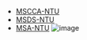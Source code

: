 - [MSCCA-NTU](https://www.ntu.edu.sg/education/graduate-programme/master-of-science-in-computer-control-automation)
- [MSDS-NTU](https://www.ntu.edu.sg/education/graduate-programme/master-of-science-in-data-science-(msds)#curriculum)
- [MSA-NTU](https://www.ntu.edu.sg/spms/about-us/mathematics/grad/msc-in-analytics)
![image](https://github.com/khoaht312/UIT-PREMASTER/assets/69152064/781e7faa-3714-45f9-a213-bcb3574d46f3)

